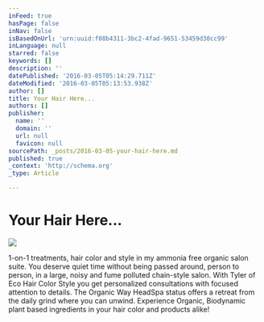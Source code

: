 ```yaml
---
inFeed: true
hasPage: false
inNav: false
isBasedOnUrl: 'urn:uuid:f08b4311-3bc2-4fad-9651-53459d30cc99'
inLanguage: null
starred: false
keywords: []
description: ''
datePublished: '2016-03-05T05:14:29.711Z'
dateModified: '2016-03-05T05:13:53.938Z'
author: []
title: Your Hair Here...
authors: []
publisher:
  name: ''
  domain: ''
  url: null
  favicon: null
sourcePath: _posts/2016-03-05-your-hair-here.md
published: true
_context: 'http://schema.org'
_type: Article

---
```

# Your Hair Here...
![](https://the-grid-user-content.s3-us-west-2.amazonaws.com/f5ac185a-b019-4bb8-91a6-db3174511f29.png)

1-on-1 treatments, hair color and style in my ammonia free organic salon suite. You deserve quiet time without being passed around, person to person, in a large, noisy and fume polluted chain-style salon. With Tyler of Eco Hair Color Style you get personalized consultations with focused attention to details. The Organic Way HeadSpa status offers a retreat from the daily grind where you can unwind. Experience Organic, Biodynamic plant based ingredients in your hair color and products alike!